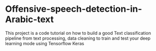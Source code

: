# Offensive-speech-detection-in-Arabic-text

This project is a code tutorial on how to build a good Text classification pipeline from text processing, data cleaning to train and test your deep learning mode using Tensorflow Keras
